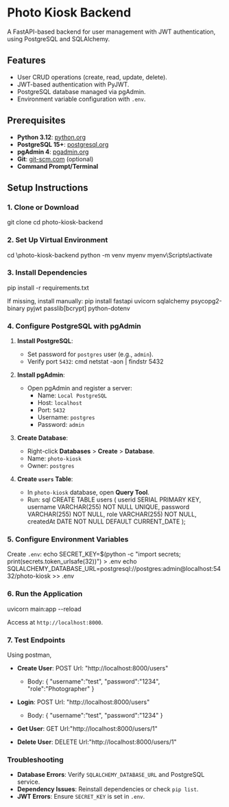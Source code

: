 # Photo Kiosk Backend

A FastAPI-based backend for user management with JWT authentication, using PostgreSQL and SQLAlchemy.

## Features

- User CRUD operations (create, read, update, delete).
- JWT-based authentication with PyJWT.
- PostgreSQL database managed via pgAdmin.
- Environment variable configuration with `.env`.

## Prerequisites

- **Python 3.12**: [python.org](https://www.python.org/downloads/)
- **PostgreSQL 15+**: [postgresql.org](https://www.postgresql.org/download/)
- **pgAdmin 4**: [pgadmin.org](https://www.pgadmin.org/download/)
- **Git**: [git-scm.com](https://git-scm.com/) (optional)
- **Command Prompt/Terminal**

## Setup Instructions

### 1. Clone or Download

git clone <repository-url>
cd photo-kiosk-backend

### 2. Set Up Virtual Environment

cd \photo-kiosk-backend
python -m venv myenv
myenv\Scripts\activate

### 3. Install Dependencies

pip install -r requirements.txt

If missing, install manually:
pip install fastapi uvicorn sqlalchemy psycopg2-binary pyjwt passlib[bcrypt] python-dotenv

### 4. Configure PostgreSQL with pgAdmin

1. **Install PostgreSQL**:
   - Set password for `postgres` user (e.g., `admin`).
   - Verify port `5432`:
    cmd
     netstat -aon | findstr 5432
    

2. **Install pgAdmin**:
   - Open pgAdmin and register a server:
     - Name: `Local PostgreSQL`
     - Host: `localhost`
     - Port: `5432`
     - Username: `postgres`
     - Password: `admin`

3. **Create Database**:
   - Right-click **Databases** > **Create** > **Database**.
   - Name: `photo-kiosk`
   - Owner: `postgres`

4. **Create `users` Table**:
   - In `photo-kiosk` database, open **Query Tool**.
   - Run:
    sql
     CREATE TABLE users (
         userid SERIAL PRIMARY KEY,
         username VARCHAR(255) NOT NULL UNIQUE,
         password VARCHAR(255) NOT NULL,
         role VARCHAR(255) NOT NULL,
         createdAt DATE NOT NULL DEFAULT CURRENT_DATE
     );
    

### 5. Configure Environment Variables

Create `.env`:
echo SECRET_KEY=$(python -c "import secrets; print(secrets.token_urlsafe(32))") > .env
echo SQLALCHEMY_DATABASE_URL=postgresql://postgres:admin@localhost:5432/photo-kiosk >> .env

### 6. Run the Application

uvicorn main:app --reload

Access at `http://localhost:8000`.

### 7. Test Endpoints

  Using postman,

- **Create User**:
POST
Url: "http://localhost:8000/users" 
   - Body:
   {
     "username":"test",
     "password":"1234",
     "role":"Photographer"
   }


- **Login**:
POST 
Url: "http://localhost:8000/users" 
   - Body:
   {
     "username":"test",
     "password":"1234"
   }



- **Get User**:
GET
Url:"http://localhost:8000/users/1"


- **Delete User**:
DELETE
Url:"http://localhost:8000/users/1"


### Troubleshooting

- **Database Errors**: Verify `SQLALCHEMY_DATABASE_URL` and PostgreSQL service.
- **Dependency Issues**: Reinstall dependencies or check `pip list`.
- **JWT Errors**: Ensure `SECRET_KEY` is set in `.env`.
